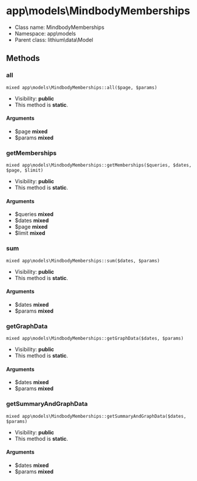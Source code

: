 app\models\MindbodyMemberships
===============






* Class name: MindbodyMemberships
* Namespace: app\models
* Parent class: lithium\data\Model







Methods
-------


### all

    mixed app\models\MindbodyMemberships::all($page, $params)





* Visibility: **public**
* This method is **static**.


#### Arguments
* $page **mixed**
* $params **mixed**



### getMemberships

    mixed app\models\MindbodyMemberships::getMemberships($queries, $dates, $page, $limit)





* Visibility: **public**
* This method is **static**.


#### Arguments
* $queries **mixed**
* $dates **mixed**
* $page **mixed**
* $limit **mixed**



### sum

    mixed app\models\MindbodyMemberships::sum($dates, $params)





* Visibility: **public**
* This method is **static**.


#### Arguments
* $dates **mixed**
* $params **mixed**



### getGraphData

    mixed app\models\MindbodyMemberships::getGraphData($dates, $params)





* Visibility: **public**
* This method is **static**.


#### Arguments
* $dates **mixed**
* $params **mixed**



### getSummaryAndGraphData

    mixed app\models\MindbodyMemberships::getSummaryAndGraphData($dates, $params)





* Visibility: **public**
* This method is **static**.


#### Arguments
* $dates **mixed**
* $params **mixed**


